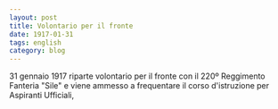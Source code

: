 ```yaml
---
layout: post
title: Volontario per il fronte
date: 1917-01-31
tags: english
category: blog
---
```

31 gennaio 1917 riparte volontario per il fronte con il 220º Reggimento Fanteria "Sile" e viene ammesso a frequentare il corso d'istruzione per Aspiranti Ufficiali,